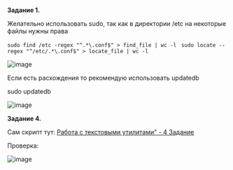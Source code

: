 **Задание 1.**

Желательно использовать sudo, так как в директории /etc на некоторые файлы нужны права

``` sudo find /etc -regex "^.*\.conf$" > find_file | wc -l  ```
``` sudo locate --regex "^/etc/.*\.conf$" > locate_file | wc -l ```


![image](https://github.com/stensil4rt/netology/assets/62753044/76a6ee15-0403-4ce0-bfb8-7514b8834533)

Если есть расхождения то рекомендую использовать updatedb

sudo updatedb

![image](https://github.com/stensil4rt/netology/assets/62753044/ed82a513-c685-4ec1-8b43-0dfd16ce3221)

**Задание 4.**

Сам скрипт тут:
[Работа с текстовыми утилитами" - 4 Задание](https://github.com/stensil4rt/netology/blob/main/HomeWork/Работа%20с%20текстовыми%20утилитами/4_Zadanie)

Проверка:

![image](https://user-images.githubusercontent.com/62753044/231105685-d0ed3d65-79c4-403f-a04d-74ac036ad338.png)
